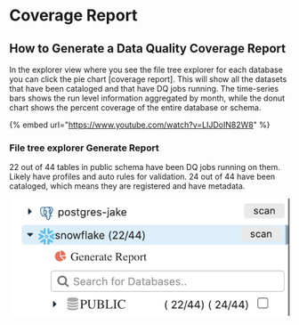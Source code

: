 # Coverage Report

## How to Generate a Data Quality Coverage Report

In the explorer view where you see the file tree explorer for each database you can click the pie chart \[coverage report].  This will show all the datasets that have been cataloged and that have DQ jobs running.  The time-series bars shows the run level information aggregated by month, while the donut chart shows the percent coverage of the entire database or schema.&#x20;

{% embed url="https://www.youtube.com/watch?v=LIJDoIN82W8" %}

### File tree explorer Generate Report

22 out of 44 tables in public schema have been DQ jobs running on them.  Likely have profiles and auto rules for validation.  24 out of 44 have been cataloged, which means they are registered and have metadata.

![](../../.gitbook/assets/screen-shot-2021-04-03-at-7.02.23-pm.png)
